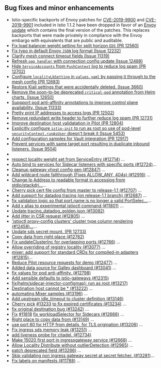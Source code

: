 ## Bug fixes and minor enhancements

- Istio-specific backports of Envoy patches for [CVE-2019-9900](https://cve.mitre.org/cgi-bin/cvename.cgi?name=CVE-2019-9900) and [CVE-2019-9901](https://cve.mitre.org/cgi-bin/cvename.cgi?name=CVE-2019-9901) included in Istio 1.1.2 have been dropped in favor of an [Envoy update](https://github.com/envoyproxy/envoy/commit/ac7aa5ac8a815e5277b4d4659c5c02145fa1d56f) which contains the final version of the patches.    This replaces backports that were made privately in compliance with the Envoy embargo with equivalents that are public and auditable.
- [Fix load balancer weight setting for split horizon `EDS` (](https://github.com/istio/istio/commit/27e1b980aa17dee6968083568ec2b0d3cb5d0b69)[PR 12560](https://github.com/istio/istio/pull/12560)[)](https://github.com/istio/istio/commit/27e1b980aa17dee6968083568ec2b0d3cb5d0b69)
- [Fix typo in default Envoy `JSON` log format (](https://github.com/istio/istio/commit/fd639acdd336da0b15dc8dec48654d330220443e)[Issue 12232](https://github.com/istio/istio/issues/12232)[)](https://github.com/istio/istio/commit/fd639acdd336da0b15dc8dec48654d330220443e)
- [Clarify mesh connect timeout fields (](https://github.com/istio/istio/commit/350f77127c31ed3a81b8979b43a39287a4d4326b)[Issue 11319](https://github.com/istio/istio/issues/11319)[)](https://github.com/istio/istio/commit/350f77127c31ed3a81b8979b43a39287a4d4326b)
- [Refresh `oop handler` with connection config update (](https://github.com/istio/istio/commit/52b4b97b8eb6dd4d1c3df80a8abb2548a6780c5f)[Issue 12488](https://github.com/istio/istio/issues/12488)[)](https://github.com/istio/istio/commit/52b4b97b8eb6dd4d1c3df80a8abb2548a6780c5f)
- [Hide `ServiceAccounts` from `PushContext` log to reduce log spam (](https://github.com/istio/istio/commit/cb25f887528882769337a7c4221e4122f8d2197c)[PR 12702](https://github.com/istio/istio/pull/12702)[)](https://github.com/istio/istio/commit/cb25f887528882769337a7c4221e4122f8d2197c)
- [Configure `localityLbSetting` in `values.yaml` by passing it through to the mesh config (](https://github.com/istio/istio/commit/de0a6b712755e2b926964de75837e66f34102d26)[PR 12683](https://github.com/istio/istio/pull/12683)[)](https://github.com/istio/istio/commit/de0a6b712755e2b926964de75837e66f34102d26)
- [Restore Kiali settings that were accidentally deleted. (](https://github.com/istio/istio/commit/0145ed7309c0854b39ab04b68298010b624ab9ab)[Issue 3660)](https://github.com/istio/istio/issues/3660)
- [Remove the soon-to-be deprecated `critical-pod` annotation from Helm charts. (](https://github.com/istio/istio/commit/b1cad5fb592a6100de35d5c1bd599b2ac9a75485)[Issue 12650](https://github.com/istio/istio/issues/12650)[)](https://github.com/istio/istio/commit/b1cad5fb592a6100de35d5c1bd599b2ac9a75485)
- [Suppport pod anti-affinity annotations to improve control plane availability. (](https://github.com/istio/istio/commit/a7150e49d6229581b5c2e50d8fa3dd67401b6ecc)[Issue 11333](https://github.com/istio/istio/issues/11333)[)](https://github.com/istio/istio/commit/a7150e49d6229581b5c2e50d8fa3dd67401b6ecc) 
- [Pretty print IP addresses to access logs (](https://github.com/istio/istio/commit/ba047dc9474a10e63304b74a26787812606223ff)[PR 12502)](https://github.com/istio/istio/pull/12502)
- [Remove redundant write header to further reduce log spam (](https://github.com/istio/istio/commit/fedfd4750ffbe96e90378a257e9e414f4201adef)[PR 12731](https://github.com/istio/istio/pull/12731)[)](https://github.com/istio/istio/commit/fedfd4750ffbe96e90378a257e9e414f4201adef) 
- [Improve destination host validatation in Pilot (](https://github.com/istio/istio/commit/e6b39fefdb24eb78f4be7c0e7929b5c02cf3af8c)[PR 12804](https://github.com/istio/istio/pull/12804)[)](https://github.com/istio/istio/commit/e6b39fefdb24eb78f4be7c0e7929b5c02cf3af8c)
- [Explicitly configure `istio-init` to run as root so use of pod-level `securityContext.runAsUser` doesn't break it (](https://github.com/istio/istio/commit/bf0ae4940797e0db9ab1f0adddfa82046afa5ed3)[Issue 5453](https://github.com/istio/istio/issues/5453)[)](https://github.com/istio/istio/commit/bf0ae4940797e0db9ab1f0adddfa82046afa5ed3)
- [Add configuration samples for Vault integration (](https://github.com/istio/istio/commit/03ec4b4f91c10986bbde8c20b8934e33498dac93)[PR 12917)](https://github.com/istio/istio/pull/12917)
- [Prevent services with same target port resulting in duplicate inbound listeners. (](https://github.com/istio/istio/commit/7531ca17b366b516cbd0d34ffa89db3d00a90d27)[Issue 9504](https://github.com/istio/istio/issues/9504)[)](https://github.com/istio/istio/commit/7531ca17b366b516cbd0d34ffa89db3d00a90d27)
- 
- [respect locality weight set from ServiceEntry (](https://github.com/istio/istio/commit/c97638912468009bbccc102e8ace92f4b2dd5d19)[#12714](https://github.com/istio/istio/pull/12714)[)](https://github.com/istio/istio/commit/c97638912468009bbccc102e8ace92f4b2dd5d19) …
- [Auto bind to services for Sidecar listeners with specific ports (](https://github.com/istio/istio/commit/67085adc665017a36b77ecf4ce583a32e7705cdf)[#12724](https://github.com/istio/istio/pull/12724)[)](https://github.com/istio/istio/commit/67085adc665017a36b77ecf4ce583a32e7705cdf)…
- [Cleanup gateway vhost config gen (](https://github.com/istio/istio/commit/78f5101f47e40a66c09c4ee82bb0b186aadf6f14)[#12847](https://github.com/istio/istio/pull/12847)[)](https://github.com/istio/istio/commit/78f5101f47e40a66c09c4ee82bb0b186aadf6f14) …
- [Add wildcard route fallthrough (Fixes ALLOW_ANY, 404s) (](https://github.com/istio/istio/commit/3a4aa250d4f08b99a753c5b4ff230cf53e2ecfd7)[#12916](https://github.com/istio/istio/pull/12916)[)](https://github.com/istio/istio/commit/3a4aa250d4f08b99a753c5b4ff230cf53e2ecfd7) …
- [Change Ip Address to readable format in accesslog from stdio/stackdri…](https://github.com/istio/istio/commit/5e0cd4270a98b4f43d2cfc576920ba9cc40fe9cc)…
- [Cherry pick cert file config from master to release-1.1 (](https://github.com/istio/istio/commit/a788675c8cc25aa49a0c6aa80bbd49152b45045b)[#12707](https://github.com/istio/istio/pull/12707)[)](https://github.com/istio/istio/commit/a788675c8cc25aa49a0c6aa80bbd49152b45045b) …
- [Add support for datadog tracing (on release-1.1 branch) (](https://github.com/istio/istio/commit/d6aeaa4be18042f6da6063aff0f9806a3cdc192d)[#12687](https://github.com/istio/istio/pull/12687)[)](https://github.com/istio/istio/commit/d6aeaa4be18042f6da6063aff0f9806a3cdc192d) …
- [fix validation logic so that port.name is no longer a valid PortSelec…](https://github.com/istio/istio/commit/deefb3e765d8fec5b88a5048967eb9df55b584ae)…
- [Add x alias to experimental istioctl command (](https://github.com/istio/istio/commit/7ff5b5e6b546ddb7db5250cf251780455336e4c4)[#11801](https://github.com/istio/istio/pull/11801)[)](https://github.com/istio/istio/commit/7ff5b5e6b546ddb7db5250cf251780455336e4c4) …
- [Update tracing_datadog_golden.json (](https://github.com/istio/istio/commit/8f236ca094d58e4d8d798f82ab4788ac0e9ce87e)[#13082](https://github.com/istio/istio/pull/13082)[)](https://github.com/istio/istio/commit/8f236ca094d58e4d8d798f82ab4788ac0e9ce87e)
- [Add jitter in CSR request (](https://github.com/istio/istio/commit/cfec06710c0142e90e2d1af9d936406f7d8b330b)[#12805](https://github.com/istio/istio/pull/12805)[)](https://github.com/istio/istio/commit/cfec06710c0142e90e2d1af9d936406f7d8b330b) …
- ['istioctl proxy-config clusters' cluster type column rendering (](https://github.com/istio/istio/commit/c4b53d7924f4a15db826c0ef1bb1c083a051b6e4)[#12458](https://github.com/istio/istio/pull/12458)[)…](https://github.com/istio/istio/commit/c4b53d7924f4a15db826c0ef1bb1c083a051b6e4)…
- [Update sds secret mount. (](https://github.com/istio/istio/commit/41b831f443914c3dd97f1b761c2fb9afed29850e)[PR 12733](https://github.com/istio/istio/pull/12733)[)](https://github.com/istio/istio/commit/41b831f443914c3dd97f1b761c2fb9afed29850e)
- [Copy data from right place (](https://github.com/istio/istio/commit/d7f1286834cf5d4e2f86dc2611cd2373ad192bf7)[#12762](https://github.com/istio/istio/pull/12762)[)](https://github.com/istio/istio/commit/d7f1286834cf5d4e2f86dc2611cd2373ad192bf7)
- [Fix updateClusterInc for overlapping ports (](https://github.com/istio/istio/commit/497c85e7f4e0a0783991d015023a1393a60d4731)[#12766](https://github.com/istio/istio/pull/12766)[)](https://github.com/istio/istio/commit/497c85e7f4e0a0783991d015023a1393a60d4731) …
- [Allow overriding of registry locality (](https://github.com/istio/istio/commit/7e813b47e2f35d8cf3a39a5972d8643b9bac8f33)[#13077](https://github.com/istio/istio/pull/13077)[)](https://github.com/istio/istio/commit/7e813b47e2f35d8cf3a39a5972d8643b9bac8f33) …
- [mixer: add support for standard CRDs for compiled-in adapters (](https://github.com/istio/istio/commit/25eedac3845b52a523234c74240a5e6ce91c462e)[#12815](https://github.com/istio/istio/pull/12815)[)](https://github.com/istio/istio/commit/25eedac3845b52a523234c74240a5e6ce91c462e)…
- [Reduce Pilot resource requests for demo (](https://github.com/istio/istio/commit/4a2b0017721d4e0998a74712ac94757191c5f64f)[#12477](https://github.com/istio/istio/pull/12477)[)](https://github.com/istio/istio/commit/4a2b0017721d4e0998a74712ac94757191c5f64f) …
- [Added data source for Galley dashboard (](https://github.com/istio/istio/commit/aec5f8b9eaa52d75091e813df84c393bc50fbb93)[#13041](https://github.com/istio/istio/pull/13041)[)](https://github.com/istio/istio/commit/aec5f8b9eaa52d75091e813df84c393bc50fbb93) …
- [fix values for pod anti-affinity. (](https://github.com/istio/istio/commit/75b00d708b6319d20eb6669d76e2421455695967)[#12798](https://github.com/istio/istio/pull/12798)[)](https://github.com/istio/istio/commit/75b00d708b6319d20eb6669d76e2421455695967)
- [Add sensible defaults to istio-gateways (](https://github.com/istio/istio/commit/bfea6044ef93511bcdf5b26faf53c0e33a1da4f7)[#12315](https://github.com/istio/istio/pull/12315)[)](https://github.com/istio/istio/commit/bfea6044ef93511bcdf5b26faf53c0e33a1da4f7)
- [fix(helm/sidecar-injector-configmap): run as root (](https://github.com/istio/istio/commit/e7f9fd6b126bb376d3784a3e131d506814eecaea)[#13217](https://github.com/istio/istio/pull/13217)[)](https://github.com/istio/istio/commit/e7f9fd6b126bb376d3784a3e131d506814eecaea)
- [Destination host cannot be * (](https://github.com/istio/istio/commit/cccb01eb5f1cb1e769c6e19e79528f4bf0d8c1f4)[#13222](https://github.com/istio/istio/pull/13222)[)](https://github.com/istio/istio/commit/cccb01eb5f1cb1e769c6e19e79528f4bf0d8c1f4) …
- [automating Mixer samples (](https://github.com/istio/istio/commit/c30c91c739617c6fdba4cd0ef846c51be3949439)[#13196](https://github.com/istio/istio/pull/13196)[)](https://github.com/istio/istio/commit/c30c91c739617c6fdba4cd0ef846c51be3949439) …
- [Add upstream idle_timeout to cluster definition (](https://github.com/istio/istio/commit/e961061885161a3235b0851cc5fb64f69a6779db)[#13146](https://github.com/istio/istio/pull/13146)[)](https://github.com/istio/istio/commit/e961061885161a3235b0851cc5fb64f69a6779db)
- [Cherry pick](https://github.com/istio/istio/commit/4b5666af2cf9c8eb78b071b7b4ea06daab782678) [#13233](https://github.com/istio/istio/pull/13233) [to fix expired certificates (](https://github.com/istio/istio/commit/4b5666af2cf9c8eb78b071b7b4ea06daab782678)[#13234](https://github.com/istio/istio/pull/13234)[)](https://github.com/istio/istio/commit/4b5666af2cf9c8eb78b071b7b4ea06daab782678) …
- [fix original destination bug (](https://github.com/istio/istio/commit/cc09c8de63ce950906bd91c73085ecb474123e14)[#13242](https://github.com/istio/istio/pull/13242)[)](https://github.com/istio/istio/commit/cc09c8de63ce950906bd91c73085ecb474123e14) …
- [Fix](https://github.com/istio/istio/commit/3b3992b0ecf501fdc9724abcd30128b7823be77f) [#11818](https://github.com/istio/istio/issues/11818) [fix workloadSelector for Sidecars (](https://github.com/istio/istio/commit/3b3992b0ecf501fdc9724abcd30128b7823be77f)[#12666](https://github.com/istio/istio/pull/12666)[)](https://github.com/istio/istio/commit/3b3992b0ecf501fdc9724abcd30128b7823be77f) …
- [Right place to copy data from (](https://github.com/istio/istio/commit/32d5b9794cffe32f55fe64f663eea2e96c30e808)[#13149](https://github.com/istio/istio/pull/13149)[)](https://github.com/istio/istio/commit/32d5b9794cffe32f55fe64f663eea2e96c30e808) …
- [use port 80 for HTTP from details, for TLS origination (](https://github.com/istio/istio/commit/11787675d47b892462ee245f6b1869df090b4991)[#13206](https://github.com/istio/istio/pull/13206)[)](https://github.com/istio/istio/commit/11787675d47b892462ee245f6b1869df090b4991) …
- [Fix ingress sds memory leak (](https://github.com/istio/istio/commit/2a39a33f0b06d865e4df52a0594973baf6ada405)[#13251](https://github.com/istio/istio/pull/13251)[)](https://github.com/istio/istio/commit/2a39a33f0b06d865e4df52a0594973baf6ada405) …
- [add liveness probe for citadel. (](https://github.com/istio/istio/commit/b5f104c79931a2b789a0338467e9044a488aa070)[#12734](https://github.com/istio/istio/pull/12734)[)](https://github.com/istio/istio/commit/b5f104c79931a2b789a0338467e9044a488aa070)
- [Make 15020 first port in ingressgateway service (](https://github.com/istio/istio/commit/eda1935991e667f7609a07c616b143f0e5f51a42)[#12668](https://github.com/istio/istio/pull/12668)[)](https://github.com/istio/istio/commit/eda1935991e667f7609a07c616b143f0e5f51a42) …
- [Allow Locality Distribute without outlierDetection (](https://github.com/istio/istio/commit/07da3bebff5268b150f180628a5314cfc37251a8)[#12965](https://github.com/istio/istio/pull/12965)[)](https://github.com/istio/istio/commit/07da3bebff5268b150f180628a5314cfc37251a8) …
- [patch deprecated field (](https://github.com/istio/istio/commit/b537eab247a8159f005891c59685f4d3c7c83811)[#13266](https://github.com/istio/istio/pull/13266)[)](https://github.com/istio/istio/commit/b537eab247a8159f005891c59685f4d3c7c83811) …
- [Skip validating non ingress gateway secret at secret fetcher. (](https://github.com/istio/istio/commit/41483011425ec92069f6c975d4930c574e8b2448)[#13281](https://github.com/istio/istio/pull/13281)[)](https://github.com/istio/istio/commit/41483011425ec92069f6c975d4930c574e8b2448)…
- [Fix labels on manifests (](https://github.com/istio/istio/commit/b7a84b57cc3dc3975ee6ac3cf5bf7d11ac69127a)[#11788](https://github.com/istio/istio/pull/11788)[)](https://github.com/istio/istio/commit/b7a84b57cc3dc3975ee6ac3cf5bf7d11ac69127a) …




